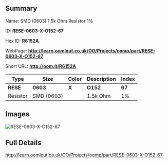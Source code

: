 

## Summary
 
Name:  SMD (0603) 1.5k Ohm Resistor 1% 

ID: __RESE-0603-X-O152-67__

Hex ID: __R6152A__

WebPage: __http://learn.oomlout.co.uk/OO/Projects/oomp/part/RESE-0603-X-O152-67__

Short URL: __http://oom.lt/R6152A__


| Type   | Size   | Color   | Description   | Index   |    
| ----- | ------   | ------   | -----   | ----   |    
| __RESE__   					| __0603__   					| __X__    						| __O152__    					| __67__ |    
| Resistor		| SMD (0603)	| 		| 1.5k Ohm	| 1%	|

## Images
![RESE-0603-X-O152-67](http://oomlout.com/oomp-gen/parts/RESE-0603-X-O152-67/RESE-0603-X-O152-67_420.jpg)

## Full Details

 http://learn.oomlout.co.uk/OO/Projects/oomp/part/RESE-0603-X-O152-67

